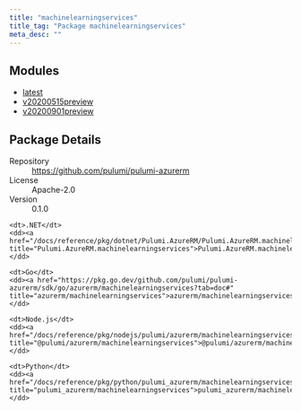 ```yaml
---
title: "machinelearningservices"
title_tag: "Package machinelearningservices"
meta_desc: ""
---
```


<!-- WARNING: this file was generated by Pulumi Docs Generator. -->
<!-- Do not edit by hand unless you're certain you know what you are doing! -->



<h2 id="modules">Modules</h2>
<ul class="api">
    <li><a href="latest/" title="latest"><span class="symbol module"></span>latest</a></li>
    <li><a href="v20200515preview/" title="v20200515preview"><span class="symbol module"></span>v20200515preview</a></li>
    <li><a href="v20200901preview/" title="v20200901preview"><span class="symbol module"></span>v20200901preview</a></li>
</ul>

<h2 id="package-details">Package Details</h2>
<dl class="package-details">
	<dt>Repository</dt>
	<dd><a href="https://github.com/pulumi/pulumi-azurerm">https://github.com/pulumi/pulumi-azurerm</a></dd>
	<dt>License</dt>
	<dd>Apache-2.0</dd>
	<dt>Version</dt>
	<dd>0.1.0</dd>
</dl>



<dl class="tabular">

    <dt>.NET</dt>
    <dd><a href="/docs/reference/pkg/dotnet/Pulumi.AzureRM/Pulumi.AzureRM.machinelearningservices.html" title="Pulumi.AzureRM.machinelearningservices">Pulumi.AzureRM.machinelearningservices</a></dd>

    <dt>Go</dt>
    <dd><a href="https://pkg.go.dev/github.com/pulumi/pulumi-azurerm/sdk/go/azurerm/machinelearningservices?tab=doc#" title="azurerm/machinelearningservices">azurerm/machinelearningservices</a></dd>

    <dt>Node.js</dt>
    <dd><a href="/docs/reference/pkg/nodejs/pulumi/azurerm/machinelearningservices/#" title="@pulumi/azurerm/machinelearningservices">@pulumi/azurerm/machinelearningservices</a></dd>

    <dt>Python</dt>
    <dd><a href="/docs/reference/pkg/python/pulumi_azurerm/machinelearningservices" title="pulumi_azurerm/machinelearningservices">pulumi_azurerm/machinelearningservices</a></dd>

</dl>

